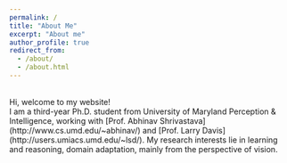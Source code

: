 ```yaml
---
permalink: /
title: "About Me"
excerpt: "About me"
author_profile: true
redirect_from: 
  - /about/
  - /about.html
---
```

<br>
Hi, welcome to my website!
<br>
I am a third-year Ph.D. student from University of Maryland Perception & Intelligence, working with [Prof. Abhinav Shrivastava](http://www.cs.umd.edu/~abhinav/) and [Prof. Larry Davis](http://users.umiacs.umd.edu/~lsd/). My research interests lie in learning and reasoning, domain adaptation, mainly from the perspective of vision.
<br>

